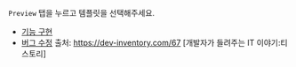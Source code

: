 `Preview` 탭을 누르고 템플릿을 선택해주세요.

* [기능 구현](?expand=1&template=feature_template.md)
* [버그 수정](?expand=1&template=bugfix_template.md)
출처: https://dev-inventory.com/67 [개발자가 들려주는 IT 이야기:티스토리]
